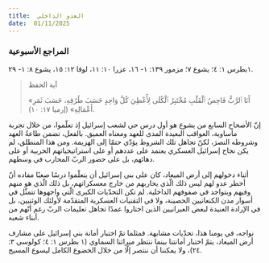 ```yaml
---
title:  العدو الداخلي
date:  01/11/2025
---
```


### المراجع الأسبوعية
١بطرس ١: ٤؛ يشوع ٧؛ مزمور ١٣٩: ١- ١٦، عزرا ١٠: ١١، لوقا ١٢: ١٥، يشوع ٨: ١- ٢٩.

> <p>آية الحفظ</p>
> «أَنَا ٱلرَّبُّ فَاحِصُ ٱلْقَلْبِ مُخْتَبِرُ ٱلْكُلَى لِأُعْطِيَ كُلَّ وَاحِدٍ حَسَبَ طُرُقِهِ، حَسَبَ ثَمَرِ أَعْمَالِهِ» (إرميا ١٧: ١٠).

إنّ الأصحاح السابع من يشوع هو أول درس حي لشعب إسرائيل إذ تعلّموا، من خلال تجربة مأساوية، العواقب البعيدة المدى للعهد ومعناه العميق. بالفعل، تضمن طاعةُ العهد وشروطه النصرَ، لكنّ تجاهل تلك الشروط يؤدّي حتمًا إلى الهزيمة. ومن هذا المنطلق، لم يكن نجاح إسرائيل العسكري يعتمد على عددهم أو على استراتيجياتهم الحربية أو على دهائهم، بل على حضور الربّ المحارب في وسطهم.

أثناء دخولهم إلى أرض الميعاد، كان على بني إسرائيل أن يتعلّموا درسًا صعبًا مفاده أنّ أخطر عدو لهم ليس ذلك الّذي يحاربهم من خارج معسكراتهم، بل ذلك الّذي هو منهم وفيهم ويتواجد في صفوفهم الداخلية. لم تكن التحدّيات الكبرى الّتي واجهوها تتمثّل في أسوار مدن الكنعانيين الحصينة، ولا في التقنيات العسكرية المتقدّمة لأولئك الوثنيين، بل في الإرادة العنيدة لبعض العبرانيين الذين اختاروا عمدًا تجاهل تعليمات الربّ رغم أنّهم من أبناء شعبه.

نواجه، في يومنا هذا، تحدّيات مشابهة. فمثلما تمّ اختبار أمانة بني إسرائيل على مشارف أرض الميعاد، يتمّ اختبار أمانتنا بينما ننتظر ميراثنا السماوي (١ بطرس ١: ٤؛ كولوسي ٣: ٢٤)، ولا يمكننا أن ننتصر إلّا من خلال الخضوع الكامل ليسوع المسيح.